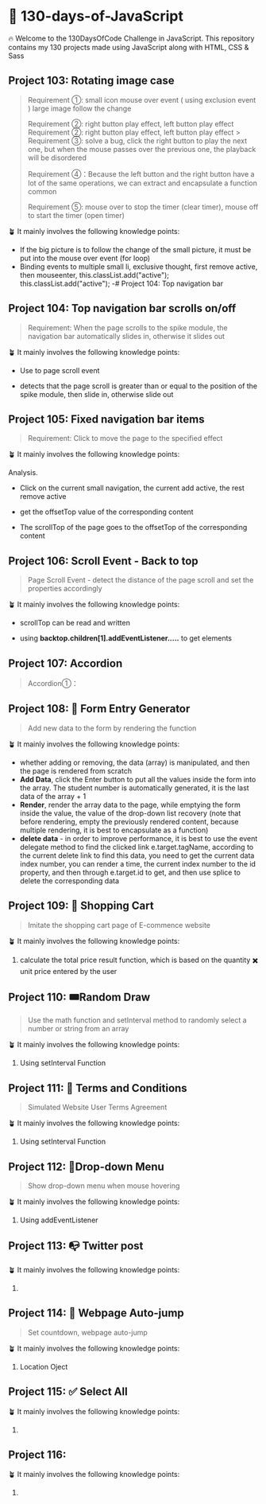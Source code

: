 # 🚀 130-days-of-JavaScript

🔥 Welcome to the 130DaysOfCode Challenge in JavaScript. This repository contains my 130 projects made using JavaScript along with HTML, CSS & Sass

## Project 103: Rotating image case

> Requirement ①: small icon mouse over event ( using exclusion event ) large image follow the change
>
> Requirement ②: right button play effect, left button play effect
> Requirement ②: right button play effect, left button play effect >
> Requirement ③: solve a bug, click the right button to play the next one, but when the mouse passes over the previous one, the playback will be disordered
>
> Requirement ④：Because the left button and the right button have a lot of the same operations, we can extract and encapsulate a function common
>
> Requirement ⑤: mouse over to stop the timer (clear timer), mouse off to start the timer (open timer)

🪴 It mainly involves the following knowledge points: 

- If the big picture is to follow the change of the small picture, it must be put into the mouse over event (for loop)
- Binding events to multiple small li, exclusive thought, first remove active, then mouseenter, this.classList.add("active");
this.classList.add("active"); -# Project 104: Top navigation bar 

## Project 104: Top navigation bar scrolls on/off 

> Requirement: When the page scrolls to the spike module, the navigation bar automatically slides in, otherwise it slides out

🪴 It mainly involves the following knowledge points: 

- Use to page scroll event

- detects that the page scroll is greater than or equal to the position of the spike module, then slide in, otherwise slide out


## Project 105: Fixed navigation bar items

> Requirement: Click to move the page to the specified effect

🪴 It mainly involves the following knowledge points: 

Analysis.

- Click on the current small navigation, the current add active, the rest remove active

- get the offsetTop value of the corresponding content

- The scrollTop of the page goes to the offsetTop of the corresponding content


## Project 106: Scroll Event - Back to top

> Page Scroll Event - detect the distance of the page scroll and set the properties accordingly

🪴 It mainly involves the following knowledge points: 

- scrollTop can be read and written

- using **backtop.children[1].addEventListener.....** to get elements


## Project 107: Accordion

> Accordion①：

## Project 108: 📑 Form Entry Generator

> Add new data to the form by rendering the function

🪴 It mainly involves the following knowledge points: 

- whether adding or removing, the data (array) is manipulated, and then the page is rendered from scratch
- **Add Data**, click the Enter button to put all the values inside the form into the array. The student number is automatically generated, it is the last data of the array + 1
- **Render**, render the array data to the page, while emptying the form inside the value, the value of the drop-down list recovery (note that before rendering, empty the previously rendered content, because multiple rendering, it is best to encapsulate as a function)
- **delete data** - in order to improve performance, it is best to use the event delegate method to find the clicked link e.target.tagName, according to the current delete link to find this data, you need to get the current data index number, you can render a time, the current index number to the id property, and then through e.target.id to get, and then use splice to delete the corresponding data

## Project 109: 🛒 Shopping Cart   

> Imitate the shopping cart page of E-commence website 

🪴 It mainly involves the following knowledge points: 

1. calculate the total price result function, which is based on the quantity ✖️ unit price entered by the user

## Project 110:  🎟Random Draw

>  Use the math function and setInterval method to randomly select a number or string from an array

🪴 It mainly involves the following knowledge points: 

1. Using setInterval Function

## Project 111: 📃 Terms and Conditions

> Simulated Website User Terms Agreement 

🪴 It mainly involves the following knowledge points: 

1. Using setInterval Function

## Project 112: 🧾Drop-down Menu

> Show drop-down menu when mouse hovering 

🪴 It mainly involves the following knowledge points: 

1. Using addEventListener 

## Project 113: 📭 Twitter post

> 

🪴 It mainly involves the following knowledge points: 

1. 

## Project 114: 🕺 Webpage Auto-jump

>  Set countdown, webpage auto-jump

🪴 It mainly involves the following knowledge points: 

1. Location Oject 

## Project 115:  ✅ Select All

>  

🪴 It mainly involves the following knowledge points: 

1.  

## Project 116:  

>  

🪴 It mainly involves the following knowledge points: 

1.  
